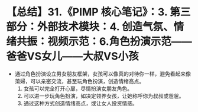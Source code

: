 # 【总结】31.《PIMP 核心笔记》：3. 第三部分：外部技术模块：4. 创造气氛、情绪共振：视频示范：6.角色扮演示范——爸爸VS女儿——大叔VS小孩

-   通过角色扮演设立男女朋友框架，女孩可以像真的对待你一样，避免看起来像蕩婦，可以亲密交流，甚至玩角色扮演，创造情绪高点。
    1.  女孩可以完全打开心扉，尽情扮演女朋友角色。
    2.  可以进一步玩角色扮演，如决定领养女孩，让她称呼你为叔叔或爸爸。
    3.  通过这种方式创造情绪高点，或让女人投资情感。